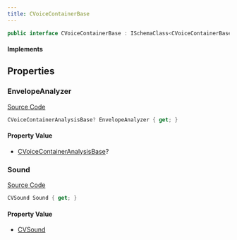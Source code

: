 ```yaml
---
title: CVoiceContainerBase
---
```


```csharp
public interface CVoiceContainerBase : ISchemaClass<CVoiceContainerBase>, ISchemaField, ISchemaClass, INativeHandle
```

#### Implements

## Properties

### EnvelopeAnalyzer

[Source Code](https://github.com/swiftly-solution/swiftlys2/blob/main/managed/src/SwiftlyS2.Generated/Schemas/Interfaces/CVoiceContainerBase.cs#L19)

```csharp
CVoiceContainerAnalysisBase? EnvelopeAnalyzer { get; }
```

#### Property Value

- [CVoiceContainerAnalysisBase](/docs/api/shared/schemadefinitions/cvoicecontaineranalysisbase)?

### Sound

[Source Code](https://github.com/swiftly-solution/swiftlys2/blob/main/managed/src/SwiftlyS2.Generated/Schemas/Interfaces/CVoiceContainerBase.cs#L17)

```csharp
CVSound Sound { get; }
```

#### Property Value

- [CVSound](/docs/api/shared/schemadefinitions/cvsound)


